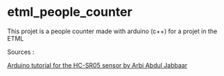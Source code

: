 # etml_people_counter
This projet is a people counter made with arduino (c++) for a projet in the ETML

















Sources : 

[Arduino tutorial for the HC-SR05 sensor by Arbi Abdul Jabbaar](https://create.arduino.cc/projecthub/abdularbi17/ultrasonic-sensor-hc-sr04-with-arduino-tutorial-327ff6?ref=user&ref_id=1134675&offset=0)
